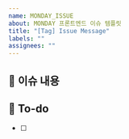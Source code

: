 ```yaml
---
name: MONDAY_ISSUE
about: MONDAY 프론트엔드 이슈 템플릿
title: "[Tag] Issue Message"
labels: ""
assignees: ""
---
```


## 📌 이슈 내용
<!--- 기능에 대한 설명을 작성해 주세요. -->


## 📝 To-do
<!-- 해야 할 일들에 대해 적어주세요 -->
- [ ]
